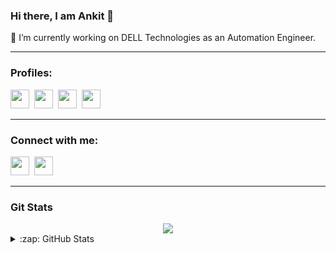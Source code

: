 ### Hi there, I am Ankit 👋

<!--
**ankitrhode/ankitrhode** is a ✨ _special_ ✨ repository because its `README.md` (this file) appears on your GitHub profile.

Here are some ideas to get you started:

- 🔭 I’m currently working on DELL Technologies as a Automation Engineer
- 🌱 I’m currently learning Full Stack Development and Machine Learning
- 👯 I’m looking to collaborate on ...
- 🤔 I’m looking for help with ...
- 💬 Ask me about ...
- 📫 How to reach me: ...
- 😄 Pronouns: ...
- ⚡ Fun fact: ...
-->

🔭 I’m currently working on DELL Technologies as an Automation Engineer.

---
### Profiles:
<a href="https://www.hackerrank.com/ankitrhode" alt="Linkedin"><img src="https://cdn.jsdelivr.net/npm/simple-icons@v3/icons/hackerrank.svg" height="30" width="30"></a>&nbsp;
<a href="https://auth.geeksforgeeks.org/user/ankitrhode/profile" alt="Linkedin"><img src="https://cdn.jsdelivr.net/npm/simple-icons@v3/icons/geeksforgeeks.svg" height="30" width="30"></a>&nbsp;
<a href="https://www.codechef.com/users/ankitrhode" alt="Linkedin"><img src="https://cdn.jsdelivr.net/npm/simple-icons@v3/icons/codechef.svg" height="30" width="30"></a>&nbsp;
<a href="https://github.com/ankitrhode?tab=repositories" alt="Linkedin"><img src="https://cdn.jsdelivr.net/npm/simple-icons@v3/icons/github.svg" height="30" width="30"></a>&nbsp;

---
### Connect with me:
<a href="https://www.linkedin.com/in/ankitcse/" alt="Linkedin"><img src="https://cdn.jsdelivr.net/npm/simple-icons@v3/icons/linkedin.svg" height="30" width="30"></a>&nbsp;
<a href="https://twitter.com/Ankit77372326" alt="Linkedin"><img src="https://cdn.jsdelivr.net/npm/simple-icons@v3/icons/twitter.svg" height="30" width="30"></a>&nbsp;

---
### Git Stats
<div align="center">
<img src="https://github-readme-stats.vercel.app/api?username=ankitrhode&theme=chartreuse-dark&show_icons=true"/>
</div>

<details>
  <summary>:zap: GitHub Stats</summary>
  <div align="center">
  <img src="https://github-readme-stats.vercel.app/api?username=ankitrhode&theme=chartreuse-dark&show_icons=true"/>
  </div>
</details>


